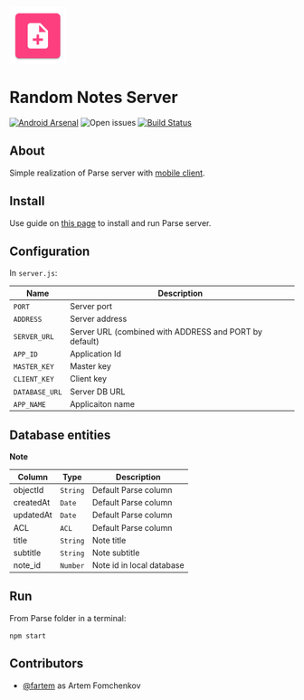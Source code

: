 <img src="media/logo/ic_app.png" height="100px" />

Random Notes Server
=============

[![Android Arsenal](https://img.shields.io/badge/Android%20Arsenal-Android%20Parse%20Server%20Client-brightgreen.svg?style=flat)](https://android-arsenal.com/details/3/7906)
![Open issues](https://img.shields.io/github/issues-raw/fartem/parse-test-server.svg?color=ff534a)
[![Build Status](https://travis-ci.org/fartem/parse-test-server.svg?branch=master)](https://travis-ci.org/fartem/parse-test-server)

About
-------------

Simple realization of Parse server with [mobile client](https://github.com/fartem/parse-android-test-app).

__Install__
-------------

Use guide on [this page](https://docs.parseplatform.org/parse-server/guide/) to install and run Parse server.

__Configuration__
-------------

In `server.js`:

| Name  | Description |
| ------------- | ------------- |
| `PORT` | Server port |
| `ADDRESS` | Server address |
| `SERVER_URL` | Server URL (combined with ADDRESS and PORT by default) |
| `APP_ID` | Application Id |
| `MASTER_KEY` | Master key |
| `CLIENT_KEY` | Client key |
| `DATABASE_URL` | Server DB URL |
| `APP_NAME` | Applicaiton name |

Database entities
-------------

__Note__

| Column | Type | Description |
| --- | --- | --- |
| objectId | `String` | Default Parse column |
| createdAt | `Date` | Default Parse column |
| updatedAt | `Date` | Default Parse column |
| ACL | `ACL` | Default Parse column |
| title | `String` | Note title |
| subtitle | `String` | Note subtitle |
| note_id | `Number` | Note id in local database |

Run
-------------

From Parse folder in a terminal:
```shell
npm start
```

Contributors
-------------

* [@fartem](https://github.com/fartem) as Artem Fomchenkov